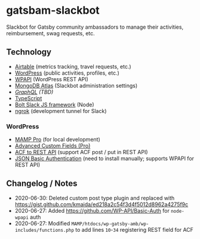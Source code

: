 # gatsbam-slackbot

Slackbot for Gatsby community ambassadors to manage their activities, reimbursement, swag requests, etc.

## Technology

* [Airtable](https://airtable.com/) (metrics tracking, travel requests, etc.)
* [WordPress](#wordpress) (public activities, profiles, etc.)
* [WPAPI](https://www.npmjs.com/package/wpapi) (WordPress REST API)
* [MongoDB Atlas](https://account.mongodb.com/account) (Slackbot administration settings)
* _[GraphQL](https://graphql.org/graphql-js/) (TBD)_
* [TypeScript](https://www.typescriptlang.org/)
* [Bolt Slack JS framework](https://github.com/slackapi/bolt-js) (Node)
* [ngrok](https://ngrok.com/) (development tunnel for Slack)

### WordPress

* [MAMP Pro](https://www.mamp.info/) (for local development)
* [Advanced Custom Fields (Pro)](https://www.advancedcustomfields.com/)
* [ACF to REST API](http://github.com/airesvsg/acf-to-rest-api) (support ACF post / put in REST API)
* [JSON Basic Authentication](https://github.com/WP-API/Basic-Auth) (need to install manually; supports WPAPI for REST API)

## Changelog / Notes

* 2020-06-30: Deleted custom post type plugin and replaced with https://gist.github.com/kmaida/ed218a2c54f3d4f5012d8962a4275f9c
* 2020-06-27: Added https://github.com/WP-API/Basic-Auth for `node-wpapi` auth
* 2020-06-27: Modified `MAMP/htdocs/wp-gatsby-amb/wp-includes/functions.php` to add lines `10`-`34` registering REST field for ACF